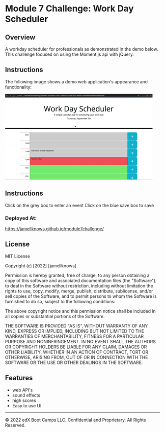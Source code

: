 # Module 7 Challenge: Work Day Scheduler

## Overview

A workday scheduler for professionals as demonstrated in the demo below. 
This challenge focused on using the Moment.js api with jQuery. 



## Instructions

The following image shows a demo web application's appearance and functionality:

![work day demo](./images/05-third-party-apis-homework-demo.gif)





## Instructions

Click on the grey box to enter an event
Click on the blue save box to save


### Deployed At:

https://jamellknows.github.io/module7challenge/


## License

MIT License

Copyright (c) [2022] [jamellknows]

Permission is hereby granted, free of charge, to any person obtaining a copy
of this software and associated documentation files (the "Software"), to deal
in the Software without restriction, including without limitation the rights
to use, copy, modify, merge, publish, distribute, sublicense, and/or sell
copies of the Software, and to permit persons to whom the Software is
furnished to do so, subject to the following conditions:

The above copyright notice and this permission notice shall be included in all
copies or substantial portions of the Software.

THE SOFTWARE IS PROVIDED "AS IS", WITHOUT WARRANTY OF ANY KIND, EXPRESS OR
IMPLIED, INCLUDING BUT NOT LIMITED TO THE WARRANTIES OF MERCHANTABILITY,
FITNESS FOR A PARTICULAR PURPOSE AND NONINFRINGEMENT. IN NO EVENT SHALL THE
AUTHORS OR COPYRIGHT HOLDERS BE LIABLE FOR ANY CLAIM, DAMAGES OR OTHER
LIABILITY, WHETHER IN AN ACTION OF CONTRACT, TORT OR OTHERWISE, ARISING FROM,
OUT OF OR IN CONNECTION WITH THE SOFTWARE OR THE USE OR OTHER DEALINGS IN THE
SOFTWARE.





## Features

* web API's
* sound effects
* high scores
* Easy to use UI



---

© 2022 edX Boot Camps LLC. Confidential and Proprietary. All Rights Reserved.

